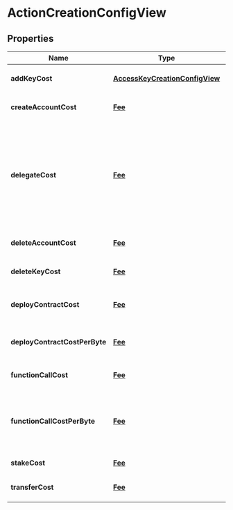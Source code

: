 
# ActionCreationConfigView

## Properties
| Name | Type | Description | Notes |
| ------------ | ------------- | ------------- | ------------- |
| **addKeyCost** | [**AccessKeyCreationConfigView**](AccessKeyCreationConfigView.md) | Base cost of adding a key. |  |
| **createAccountCost** | [**Fee**](Fee.md) | Base cost of creating an account. |  |
| **delegateCost** | [**Fee**](Fee.md) | Base cost for processing a delegate action.  This is on top of the costs for the actions inside the delegate action. |  |
| **deleteAccountCost** | [**Fee**](Fee.md) | Base cost of deleting an account. |  |
| **deleteKeyCost** | [**Fee**](Fee.md) | Base cost of deleting a key. |  |
| **deployContractCost** | [**Fee**](Fee.md) | Base cost of deploying a contract. |  |
| **deployContractCostPerByte** | [**Fee**](Fee.md) | Cost per byte of deploying a contract. |  |
| **functionCallCost** | [**Fee**](Fee.md) | Base cost of calling a function. |  |
| **functionCallCostPerByte** | [**Fee**](Fee.md) | Cost per byte of method name and arguments of calling a function. |  |
| **stakeCost** | [**Fee**](Fee.md) | Base cost of staking. |  |
| **transferCost** | [**Fee**](Fee.md) | Base cost of making a transfer. |  |



